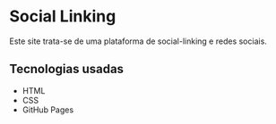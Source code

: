 # Social Linking

Este site trata-se de uma plataforma de social-linking e redes sociais.

## Tecnologias usadas
* HTML
* CSS
* GitHub Pages

